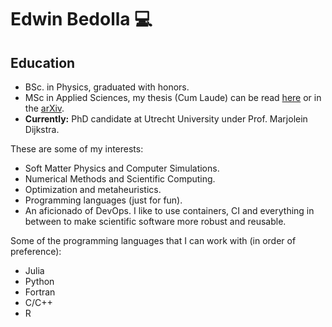 # Edwin Bedolla :computer:

## Education
- BSc. in Physics, graduated with honors.
- MSc in Applied Sciences, my thesis (Cum Laude) can be read [here](https://github.com/edwinb-ai/masters-thesis)
or in the [arXiv](https://arxiv.org/abs/2201.05089).
- **Currently:** PhD candidate at Utrecht University under Prof. Marjolein Dijkstra.

These are some of my interests:

- Soft Matter Physics and Computer Simulations.
- Numerical Methods and Scientific Computing.
- Optimization and metaheuristics.
- Programming languages (just for fun).
- An aficionado of DevOps. I like to use containers, CI and everything in between to make scientific software more robust and reusable.

Some of the programming languages that I can work with (in order of preference):

- Julia
- Python
- Fortran 
- C/C++
- R
